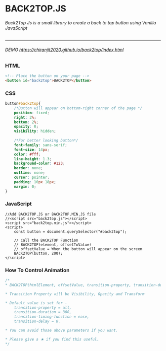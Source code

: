 # BACK2TOP.JS
###### Back2Top Js is a small library to create a back to top button using Vanilla JavaScript 
***
###### DEMO https://chiranjit2020.github.io/back2top/index.html
### HTML
```html
<!-- Place the button on your page -->
<button id="back2top">BACK2TOP</button>
```
### CSS
```css
button#back2top{
    /*Button will appear on bottom-right corner of the page */
    position: fixed;
    right: 2%;
    bottom: 2%;
    opacity: 0;
    visibility: hidden;
    
    /*For better looking button*/
    font-family: sans-serif;
    font-size: 14px;
    color: #fff;
    line-height: 1.3;
    background-color: #123;
    border: none;
    outline: none;
    cursor: pointer;
    padding: 10px 18px;
    margin: 0;
}
```
### JavaScript
```
//Add BACK2TOP.JS or BACK2TOP.MIN.JS file
//<script src="back2top.js"></script>
<script src="back2top.min.js"></script>
<script>
    const button = document.querySelector("#back2top");

    // Call the BACK2TOP Function
    // BACK2TOP(element, offsetToValue)
    // offsetValue = When the button will appear on the screen
    BACK2TOP(button, 200);
</script>
```
### How To Control Animation
```css
/*
* BACK2TOP(htmlElement, offsetValue, transition-property, transition-duration, transition-timing-function, transition-delay);

* Transition Property will be Visibility, Opacity and Transform

* Default value is set for - 
    transition-property = all,
    transition-duration = 300,
    transition-timing-function = ease,
    transition-delay = 0.

* You can avoid those above parameters if you want.

* Please give a ★ if you find this useful.
*/
```